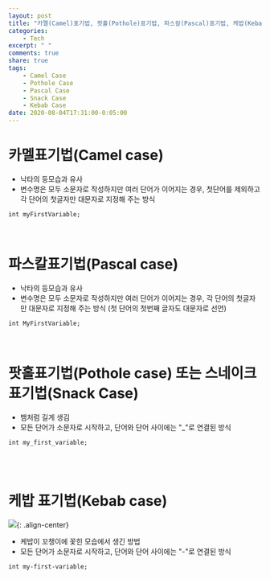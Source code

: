 ```yaml
---
layout: post
title: "카멜(Camel)표기법, 팟홀(Pothole)표기법, 파스칼(Pascal)표기법, 케밥(Kebab)표기법"
categories:
    - Tech
excerpt: " "
comments: true
share: true
tags:
    - Camel Case
    - Pothole Case
    - Pascal Case
    - Snack Case
    - Kebab Case
date: 2020-08-04T17:31:00-0:05:00
---
```


# 카멜표기법(Camel case)

-   낙타의 등모습과 유사
-   변수명은 모두 소문자로 작성하지만 여러 단어가 이어지는 경우, 첫단어를 제외하고 각 단어의 첫글자만 대문자로 지정해 주는 방식

```
int myFirstVariable;
```

<br>

# 파스칼표기법(Pascal case)

-   낙타의 등모습과 유사
-   변수명은 모두 소문자로 작성하지만 여러 단어가 이어지는 경우, 각 단어의 첫글자만 대문자로 지정해 주는 방식 (첫 단어의 첫번째 글자도 대문자로 선언)

```
int MyFirstVariable;
```

​<br>

# 팟홀표기법(Pothole case) 또는 스네이크 표기법(Snack Case)

-   뱀처럼 길게 생김
-   모든 단어가 소문자로 시작하고, 단어와 단어 사이에는 "\_"로 연결된 방식

```
int my_first_variable;
```

<br>​

# 케밥 표기법(Kebab case)

​![](https://kimmy100b.github.io/assets/images/dictionary/kebabcase.png){: .align-center}<br/>

-   케밥이 꼬챙이에 꽃힌 모습에서 생긴 방법
-   모든 단어가 소문자로 시작하고, 단어와 단어 사이에는 "-"로 연결된 방식

```
int my-first-variable;
```
